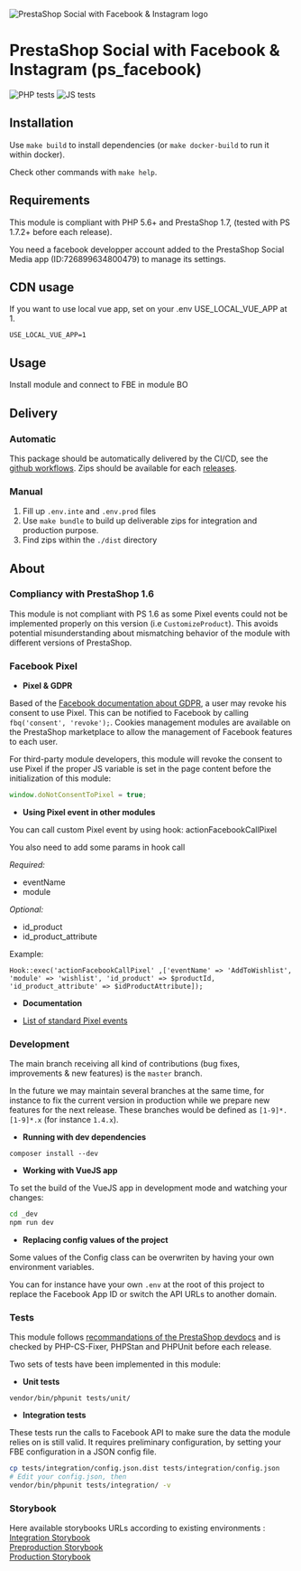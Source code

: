 ![PrestaShop Social with Facebook & Instagram logo](_dev/src/assets/logo-wordmark.svg)

# PrestaShop Social with Facebook & Instagram (ps_facebook)

![PHP tests](https://github.com/PrestaShopCorp/ps_facebook/workflows/PHP%20tests/badge.svg)
![JS tests](https://github.com/PrestaShopCorp/ps_facebook/workflows/JS%20tests/badge.svg)

## Installation

Use `make build` to install dependencies (or `make docker-build` to run it within docker).

Check other commands with `make help`.

## Requirements

This module is compliant with PHP 5.6+ and PrestaShop 1.7, (tested with PS 1.7.2+ before each release).

You need a facebook developper account added to the PrestaShop Social Media app (ID:726899634800479) to manage its settings.

## CDN usage

If you want to use local vue app, set on your .env USE_LOCAL_VUE_APP at 1.
```
USE_LOCAL_VUE_APP=1
```

## Usage

Install module and connect to FBE in module BO

## Delivery

### Automatic

This package should be automatically delivered by the CI/CD, see the [github workflows](./github/workflows).
Zips should be available for each [releases](./releases).

### Manual

1. Fill up `.env.inte` and `.env.prod` files
2. Use `make bundle` to build up deliverable zips for integration and production purpose.
3. Find zips within the `./dist` directory

## About

### Compliancy with PrestaShop 1.6

This module is not compliant with PS 1.6 as some Pixel events could not be implemented properly on this version (i.e `CustomizeProduct`).
This avoids potential misunderstanding about mismatching behavior of the module with different versions of PrestaShop.

### Facebook Pixel

* **Pixel & GDPR**

Based of the [Facebook documentation about GDPR](https://developers.facebook.com/docs/facebook-pixel/implementation/gdpr/),
a user may revoke his consent to use Pixel. This can be notified to Facebook by calling `fbq('consent', 'revoke');`.
Cookies management modules are available on the PrestaShop marketplace to allow the management of Facebook features
to each user.

For third-party module developers, this module will revoke the consent to use Pixel if the proper JS variable is
set in the page content before the initialization of this module:

```js
window.doNotConsentToPixel = true;
```

* **Using Pixel event in other modules**

You can call custom Pixel event by using hook: actionFacebookCallPixel

You also need to add some params in hook call

*Required:* 
+ eventName
+ module

*Optional:*
+ id_product
+ id_product_attribute

Example:    
```
Hook::exec('actionFacebookCallPixel' ,['eventName' => 'AddToWishlist', 'module' => 'wishlist', 'id_product' => $productId, 'id_product_attribute' => $idProductAttribute]);
```

* **Documentation**

- [List of standard Pixel events](https://developers.facebook.com/docs/facebook-pixel/reference/)

### Development

The main branch receiving all kind of contributions (bug fixes, improvements & new features) is the `master` branch.

In the future we may maintain several branches at the same time, for instance to fix the current version in production while we prepare new features for the next release.
These branches would be defined as `[1-9]*.[1-9]*.x` (for instance `1.4.x`).

* **Running with dev dependencies**

```
composer install --dev
```

* **Working with VueJS app**

To set the build of the VueJS app in development mode and watching your changes:

```bash
cd _dev
npm run dev
```

* **Replacing config values of the project**

Some values of the Config class can be overwriten by having your own environment variables.

You can for instance have your own `.env` at the root of this project to replace the Facebook App ID
or switch the API URLs to another domain.


### Tests

This module follows [recommandations of the PrestaShop devdocs](https://devdocs.prestashop.com/1.7/modules/testing/) and is checked by PHP-CS-Fixer, PHPStan and PHPUnit before each release.

Two sets of tests have been implemented in this module:

- **Unit tests**

```
vendor/bin/phpunit tests/unit/
```

- **Integration tests**

These tests run the calls to Facebook API to make sure the data the module relies on is still valid.
It requires preliminary configuration, by setting your FBE configuration in a JSON config file.

```bash
cp tests/integration/config.json.dist tests/integration/config.json
# Edit your config.json, then
vendor/bin/phpunit tests/integration/ -v
```

 ### Storybook
 
 Here available storybooks URLs according to existing environments :   
 [Integration Storybook](https://facebook-storybook-integration.prestashop.com/)  
 [Preproduction Storybook](https://facebook-storybook-preproduction.prestashop.com/)  
 [Production Storybook](https://facebook-storybook.prestashop.com/)  
